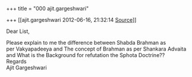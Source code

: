 +++
title = "000 ajit.gargeshwari"

+++
[[ajit.gargeshwari	2012-06-16, 21:32:14 [Source](https://groups.google.com/g/samskrita/c/B6FB00dcfng)]]



Dear List,  
  
Please explain to me the difference between Shabda Brahman as  
per Vakyapadeeya and The concept of Brahman as per Shankara Advaita  
and What is the Background for refutation the Sphota Doctrine??  
Regards  
Ajit Gargeshwari

